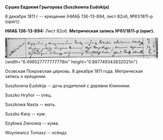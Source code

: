 **Сушко Евдокия Грыгорова (Suszkowna Eudokija)**

8 декабря 1811 г -- крещение (НИАБ 136-13-894, лист 82об, №61/1811-р
(ориг)).

**НИАБ 136-13-894:** Лист 82об. **Метрическая запись №61/1811-р
(ориг).**

![](./media/b76ca809a5fe64dc1024ed05a81c8e5acf9a162e.png){width="6.496527777777778in"
height="0.887749343832021in"}

Осовская Покровская церковь. 8 декабря 1811 года. Метрическая запись о
крещении.

Suszkowna Eudokija -- дочь родителей с деревни Клинники.

Suszko Hryhor -- отец.

Suszkowa Nasta -- мать.

Suszko Karp -- кум.

Szyłowa Zienowia -- кума.

Woyniewicz Tomasz -- ксёндз.
